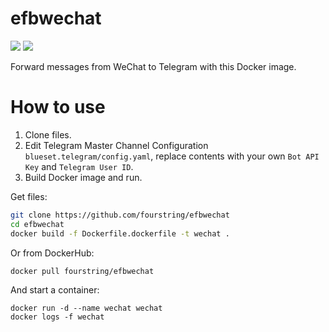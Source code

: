# efbwechat
[![](https://images.microbadger.com/badges/image/fourstring/efbwechat.svg)](https://microbadger.com/images/fourstring/efbwechat "Get your own image badge on microbadger.com")
[![](https://images.microbadger.com/badges/version/fourstring/efbwechat.svg)](https://microbadger.com/images/fourstring/efbwechat "Get your own version badge on microbadger.com")

Forward messages from WeChat to Telegram with this Docker image.

# How to use
1. Clone files.
2. Edit Telegram Master Channel Configuration `blueset.telegram/config.yaml`, replace contents with your own `Bot API Key` and `Telegram User ID`.
3. Build Docker image and run.  

Get files:
```bash
git clone https://github.com/fourstring/efbwechat
cd efbwechat
docker build -f Dockerfile.dockerfile -t wechat .
```

Or from DockerHub:
```bash
docker pull fourstring/efbwechat
```

And start a container:
```
docker run -d --name wechat wechat
docker logs -f wechat
```
